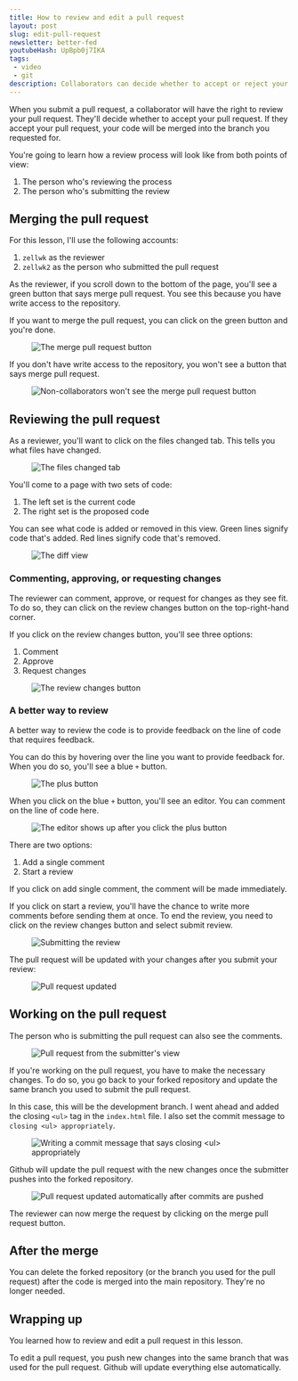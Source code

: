 ```yaml
---
title: How to review and edit a pull request
layout: post
slug: edit-pull-request
newsletter: better-fed
youtubeHash: UpBpb0j7IKA
tags:
 - video
 - git
description: Collaborators can decide whether to accept or reject your pull request. They may also request for some changes. This video shows you what process looks like.
---
```


When you submit a pull request, a collaborator will have the right to review your pull request. They'll decide whether to accept your pull request. If they accept your pull request, your code will be merged into the branch you requested for.

You're going to learn how a review process will look like from both points of view:

1. The person who's reviewing the process
2. The person who's submitting the review

<!-- more -->

## Merging the pull request

For this lesson, I'll use the following accounts:

1. `zellwk` as the reviewer
2. `zellwk2` as the person who submitted the pull request

As the reviewer, if you scroll down to the bottom of the page, you'll see a green button that says merge pull request. You see this because you have write access to the repository.

If you want to merge the pull request, you can click on the green button and you're done.

<figure><img src="/images/2018/edit-pr/merge.png" alt="The merge pull request button">
</figure>

If you don't have write access to the repository, you won't see a button that says merge pull request.

<figure><img src="/images/2018/edit-pr/no-merge.png" alt="Non-collaborators won't see the merge pull request button">
</figure>

## Reviewing the pull request

As a reviewer, you'll want to click on the files changed tab. This tells you what files have changed.

<figure><img src="/images/2018/edit-pr/files-changed-tab.png" alt="The files changed tab">
</figure>

You'll come to a page with two sets of code:

1. The left set is the current code
2. The right set is the proposed code

You can see what code is added or removed in this view. Green lines signify code that's added. Red lines signify code that's removed.

<figure><img src="/images/2018/edit-pr/diff.png" alt="The diff view">
</figure>

### Commenting, approving, or requesting changes

The reviewer can comment, approve, or request for changes as they see fit. To do so, they can click on the review changes button on the top-right-hand corner.

If you click on the review changes button, you'll see three options:

1. Comment
2. Approve
3. Request changes

<figure><img src="/images/2018/edit-pr/review-change-button.png" alt="The review changes button">
</figure>

### A better way to review

A better way to review the code is to provide feedback on the line of code that requires feedback.

You can do this by hovering over the line you want to provide feedback for. When you do so, you'll see a blue `+` button.

<figure><img src="/images/2018/edit-pr/plus-button.png" alt="The plus button">
</figure>

When you click on the blue `+` button, you'll see an editor. You can comment on the line of code here.

<figure><img src="/images/2018/edit-pr/the-editor.png" alt="The editor shows up after you click the plus button">
</figure>

There are two options:

1. Add a single comment
2. Start a review

If you click on add single comment, the comment will be made immediately.

If you click on start a review, you'll have the chance to write more comments before sending them at once. To end the review, you need to click on the review changes button and select submit review.

<figure><img src="/images/2018/edit-pr/submit-review.png" alt="Submitting the review">
</figure>

The pull request will be updated with your changes after you submit your review:

<figure><img src="/images/2018/edit-pr/pr-updated.png" alt="Pull request updated">
</figure>

## Working on the pull request

The person who is submitting the pull request can also see the comments.

<figure><img src="/images/2018/edit-pr/pr-updated-2.png" alt="Pull request from the submitter's view">
</figure>

If you're working on the pull request, you have to make the necessary changes. To do so, you go back to your forked repository and update the same branch you used to submit the pull request.

In this case, this will be the development branch. I went ahead and added the closing `<ul>` tag in the `index.html` file. I also set the commit message to `closing <ul> appropriately`.

<figure><img src="/images/2018/edit-pr/edit-pr.png" alt="Writing a commit message that says closing <ul> appropriately">
</figure>

Github will update the pull request with the new changes once the submitter pushes into the forked repository.

<figure><img src="/images/2018/edit-pr/pr-updated-after-edit.png" alt="Pull request updated automatically after commits are pushed">
</figure>

The reviewer can now merge the request by clicking on the merge pull request button.

## After the merge

You can delete the forked repository (or the branch you used for the pull request) after the code is merged into the main repository. They're no longer needed.

## Wrapping up

You learned how to review and edit a pull request in this lesson.

To edit a pull request, you push new changes into the same branch that was used for the pull request. Github will update everything else automatically.
